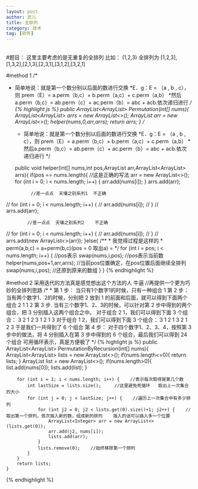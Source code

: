 ```yaml
---
layout: post
author: 武儿
title: 全排列
category: 技术
tag: [软件]
---
```



<br/>
#题目：
这里主要考虑的是无重复的全排列  
比如： (1,2,3) 全排列为 [1,2,3],[1,3,2],[2,1,3],[2,3,1],[3,1,2],[3,2,1]
<br/>

#method 1
/*
* 简单地说：就是第一个数分别以后面的数进行交换
*E．g：E = （a , b , c），则 prem（E）= a.perm（b,c）+ b.perm（a,c）+ c.perm（a,b）
*然后a.perm（b,c）= ab.perm（c）+ ac.perm（b）= abc + acb.依次递归进行
*/
{% highlight js %}
    public ArrayList<ArrayList<Integer>> Permutation(int[] nums){
        ArrayList<ArrayList<Integer>> arrs = new ArrayList<>();
        ArrayList<Integer> arr = new ArrayList<>();
        helper(nums,0,arr,arrs);
        return arrs;
    }
    /*
     * 简单地说：就是第一个数分别以后面的数进行交换
     *E．g：E = （a , b , c），则 prem（E）= a.perm（b,c）+ b.perm（a,c）+ c.perm（a,b）
     *然后a.perm（b,c）= ab.perm（c）+ ac.perm（b）= abc + acb.依次递归进行
     */
    
    public void helper(int[] nums,int pos,ArrayList<Integer> arr,ArrayList<ArrayList<Integer>> arrs){
        if(pos == nums.length){
            //这是正确的写法
            arr = new ArrayList<>();
            for (int i = 0; i < nums.length; i++) {
                arr.add(nums[i]);
            }
            arrs.add(arr);
            
            //差一点点  天壤之别系列1  不正确
//          for (int i = 0; i < nums.length; i++) {
//              arr.add(nums[i]);
//          }
//          arrs.add(arr);
            
            //差一点点  天壤之别系列2    不正确
//          for (int i = 0; i < nums.length; i++) {
//              arr.add(nums[i]);
//          }
//          arrs.add(new ArrayList<>(arr));
        }else{
            /**
             * 我觉得过程是这样的
             * perm(a,b,c) = a+perm(b,c)(pos = 0 取出a) = 
             */
            for (int i = pos; i < nums.length; i++) {    //pos表示
                swap(nums,i,pos); //pos表示当前数       
                helper(nums,pos+1,arr,arrs);    //当前pos位置确定，在pos位置后面继续全排列
                swap(nums,i,pos);     //还原到原来的数组
            }
        }
{% endhighlight %}

#method 2
采用迭代的方法真是感觉想出这个方法的人 牛逼
//再提供一个更为巧妙的全排列思路
    /*
     * 第 1 步：
    当只有1个数字1的时候，只有一种组合
    1
    第 2 步：
    当有两个数字1、2的时候，分别把 2 放到 1 的前面和后面，就可以得到下面两个组合
    2 1
    1 2
    第 3 步. 
    当有三个数字1、2、3的时候，可以针对第 2 步中得到的两个组合，把 3 分别插入这两个组合之中。
    对于组合 2 1，我们可以得到下面 3 个组合：
    3 2 1
    2 3 1
    2 1 3
    对于组合 1 2，我们可以得到下面 3 个组合：
    3 1 2
    1 3 2
    1 2 3
    于是我们一共得到了 6 个组合
    第 4 步：
    对于四个数字1、2、3、4，按照第 3 步中的做法，将 4 分别插入在第 3 步中得到的 6 个组合，最后我们可以得到 24 个组合
    可用循环表示，真是方便极了
     */
{% highlight js %}
    public ArrayList<ArrayList<Integer>> PermutationByRecursion(int[] nums){
        ArrayList<ArrayList<Integer>> lists = new ArrayList<>();
        if(nums.length<=0){
            return lists;
        }
        ArrayList<Integer> list = new ArrayList<>();
        if(nums.length>0){
            list.add(nums[0]);
            lists.add(list);
        }
        
        for (int i = 1; i < nums.length; i++) {    //表示每次取得是第几个数
            int lastSize = lists.size();     //这里避免死循环   取出上一次集合的大小
            for (int j = 0; j < lastSize; j++) {    //遍历上一次集合中有多少排列   
                for (int j2 = 0; j2 < lists.get(0).size()+1; j2++) {    //取出第一个排列，依次插入新的数，组成新的排列    插入的话可以插入多一个位置
                    ArrayList<Integer> arr = new ArrayList<>(lists.get(0));
                    arr.add(j2, nums[i]);
                    lists.add(arr);
                }
                lists.remove(0);    //始终移除第一个排列
            }
        }
        return lists;
    }
{% endhighlight %}